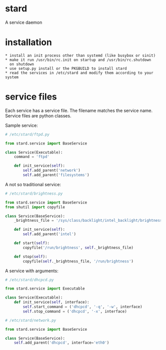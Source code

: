 # stard
A service daemon

# installation

    * install an init process other than systemd (like busybox or sinit)
    * make it run /usr/bin/rc.init on startup and /usr/bin/rc.shutdown
      on shutdown
    * use setup.py install or the PKGBUILD to install stard
    * read the services in /etc/stard and modify them according to your system

# service files
Each service has a service file. The filename matches the service name.
Service files are python classes.

Sample service:
```python
# /etc/stard/ftpd.py

from stard.service import BaseService

class Service(Executable):
    command = 'ftpd'

    def init_service(self):
        self.add_parent('network')
        self.add_parent('filesystems')
```

A not so traditional service:
```python
# /etc/stard/brightness.py

from stard.service import BaseService
from shutil import copyfile

class Service(BaseService):
    _brightness_file = '/sys/class/backlight/intel_backlight/brightness'

    def init_service(self):
        self.add_parent('intel')

    def start(self):
        copyfile('/run/brightness', self._brightness_file)

    def stop(self):
        copyfile(self._brightness_file, '/run/brightness')
```

A service with arguments:
```python
# /etc/stard/dhcpcd.py

from stard.service import Executable

class Service(Executable):
    def init_service(self, interface):
        self.start_command = ('dhcpcd', '-q', '-w', interface)
        self.stop_command = ('dhcpcd', '-x', interface)

# /etc/stard/network.py

from stard.service import BaseService

class Service(BaseService):
    self.add_parent('dhcpcd', interface='eth0')
```
